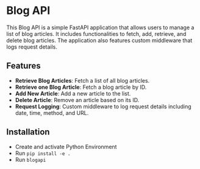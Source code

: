 # Blog API

This Blog API is a simple FastAPI application that allows users to manage a list of blog articles. It includes functionalities to fetch, add, retrieve, and delete blog articles. The application also features custom middleware that logs request details.

## Features

- **Retrieve Blog Articles**: Fetch a list of all blog articles.
- **Retrieve one Blog Article**: Fetch a blog article by ID.
- **Add New Article**: Add a new article to the list.
- **Delete Article**: Remove an article based on its ID.
- **Request Logging**: Custom middleware to log request details including date, time, method, and URL.

## Installation
- Create and activate Python Environment
- Run `pip install -e .`
- Run `blogapi`
